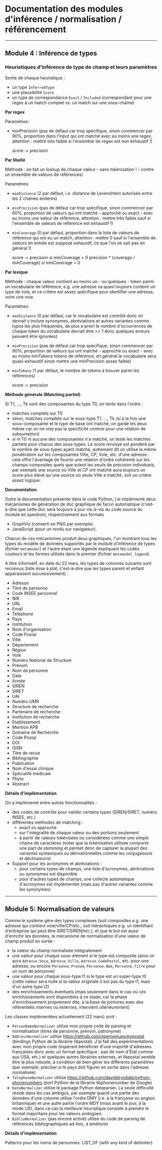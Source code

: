 # Documentation des modules d'inférence / normalisation / référencement

----

## Module 4 : Inférence de types

### Heuristiques d'inférence de type de champ et leurs paramètres

Sortie de chaque heuristique :
* un type `InferredType`
* une plausibilité `Score`
* un type de correspondance `Exact` / `Included` (correspondant pour une regex à un match complet vs. un match sur une sous-chaïne)

__Par regex__

Paramètres:
* minPrecision (pas de défaut car trop spécifique, sinon commencer par 90%, proportion dans l'input qui ont matché avec au moins une regex, attention : mettre très faible si l'ensemble de regex est non exhaustif !)

    score := precision

__Par libellé__

Méthode : on fait un lookup de chaque valeur - sans tokenisation ! - contre un ensemble de valeurs de références)

Paramètres:
* `maxDistance` (2 par défaut, i.e. distance de Levenshtein autorisée entre les 2 chaînes entières)
* `minPrecision` (pas de défaut car trop spécifique, sinon commencer par 60%, proportion de valeurs qui ont matché - approché ou exact - avec au moins une valeur de référence, attention : mettre très faible sauf si l'ensemble de valeurs de référence est exhaustif !)
* `minCoverage` (0 par défaut, proportion dans la liste de valeurs de référence qui ont eu un match, attention : mettre 0 sauf si l'ensemble de valeurs en entrée est supposé exhaustif, ce que l'on ne sait pas en général !)

    score := precision si minCoverage = 0
             precision * (coverage / minCoverage) si minCoverage > 0

__Par lexique__ 

Méthode : chaque valeur contient au moins un - ou quelques - token parmi un vocabulaire de référence, e.g. une adresse va quasi toujours contenir un type de voie, et ce critère est assez spécifique pour identifier une adresse, voire une voie.

Paramètres:
* `maxDistance` (0 par défaut, car le vocabulaire est contrôlé donc on devrait y inclure synonymes, abréviations et autres variantes comme typos les plus fréquentes, de plus a priori le nombre d'occurrences de chaque token du vocabulaire devrait être >> 1 donc quelques erreurs peuvent être ignorées)
* `minPrecision` (pas de défaut car trop spécifique, sinon commencer par 90%, proportion de valeurs qui ont matché - approché ou exact - avec au moins minTokens tokens de référence, en général le vocabulaire sera quasi-exhaustif sinon mettre une minPrecision assez faible)
* `minTokens` (1 par défaut, le nombre de tokens à trouver parmi les références)

    score := precision

__Méthode générale (Matching partiel)__

Si T1, ..., Tk sont des composantes du type T0, on tente dans l'ordre :
- matches complets sur T0
- sinon, matches complets sur le sous-type T1, ..., Tk (si à la fois une sous-composante et le type de base ont matché, on garde les deux même car on ne vise pas la spécificité comme pour une relation de subsumption)
- si ni T0 ni aucune des composantes n'a matché, on teste les matches partiels pour chacun des sous-types. Le score renvoyé est pondéré par le nombre de sous-types ayant matché, autrement dit on utilise la même pondération sur les composantes Ville, CP, Voie, etc. d'une adresse : cela offre l'avantage de fournir une relation d'ordre cohérente sur les champs composites quels que soient les seuils de précision individuels, par exemple une source où Ville et CP ont matché aura toujours un score plus élevé qu'une source où seule Ville a matché, soit un critère assez logique.

__Documentation__

Outre la documentation présente dans le code Python, j'ai implémenté deux mécanismes de génération de doc  graphique de facon automatique (c'est-à-dire que cette doc sera toujours à jour vis-à-vis du code source du module en question), respectivement aux formats
- GraphViz (converti en PNG par exemple)
- JavaScript (pour un rendu sur navigateur). 

Chacun de ces mécanismes produit deux graphiques, l'un montrant tous les types du modèle de données supportés par le module d'inférence de types (fichier `metamodel`) et l'autre étant une légende expliquant les codes couleurs et les formes utilisés dans le premier (fichier `metamodel_legend`).

A titre informatif, en date du 22 mars, les types de colonnes suivants sont reconnus (liste mise à plat, c'est-à-dire que les types parent et enfant apparaissent successivement) :

*  Adresse
*  Titre de personne
*  Code INSEE personnel
*  NIR
*  URL
*  Email
*  Téléphone
*  Pays
*  Institution
*  Nom d'organisation
*  Code Postal
*  Ville
*  Département
*  Région
*  Voie
*  Numéro National de Structure
*  Prénom
*  Nom de personne
*  Date
*  Année
*  SIREN
*  SIRET
*  UAI
*  Numéro UMR
*  Structure de recherche
*  Partenaire de recherche
*  Institution de recherche
*  Etablissement
*  Mention APB
*  Domaine de Recherche
*  Code Postal
*  DOI
*  ISSN
*  Titre de revue
*  Bibliographie
*  Publication
*  Nom d'essai clinique
*  Spécialité médicale
*  Phyto
*  Abstract

__Détails d'implémentation__

On a implémenté entre autres fonctionnalités :
- des codes de contrôle pour valider certains types (SIREN/SIRET, numéro INSEE, etc.)
- différentes méthodes de matching :
    * exact ou approché
    * sur l'intégralité de chaque valeur ou des portions seulement
    * à partir de valeurs tokénisées ou considérées comme une simple chaîne de caractères (noter que la tokénisation utilisée comporte une part de _stemming_ et permet donc de capturer la plupart des variantes syntaxiques ou dérivationnelles comme les conjugaisons et déclinaisons)
- Support pour les acronymes et abréviations :
    * pour certains types de champs, une liste d'acronymes, abréviations ou synonymes est disponible
    * pour d'autres types de champs, une collecte automatique d'acronymes est implémentée (mais pas d'autres variantes comme les synonymes)

----

## Module 5: Normalisation de valeurs

Comme le système gère des types complexes (soit composites e.g. une adresse qui contient voie/ville/CP/etc., soit hiérachiques e.g. un identifiant d'entreprise qui peut être SIRET/SIREN/etc.), et que le but est aussi d'enrichir les données, le mécanisme de normalisation d'une valeur de champ produit en sortie :
- la valeur du champ normalisée intégralement
- une valeur pour chaque sous-élément si le type est composite (ainsi on aura `Adresse.Voie`, `Adresse.Ville`, `Adresse.CodePostal`, etc. pour une adresse, ou encore `Personne.Prenom`, `Personne.Nom`, `Personne.Titre` pour un nom de personne)
- une valeur pour chaque sous-type t1 si le type est un super-type t0 (cette valeur sera nulle si la valeur originale n'est pas du type t1, mais d'un autre type t2)
- des enrichissements éventuels (mais seulement dans le cas où ces enrichissements sont disponibles à ce stade, car la phase d'enrichissement proprement dite, à la base de jointures avec des référentiels internes ou externes, intervient ultérieurement)

Les classes implémentées actuellement (22 mars) sont :

* `PersonNameNormalizer`  utilise mon propre code de parsing et normalisation (titres de personne, prénom, patronyme)
* `AddressNormalizer` utilise https://github.com/openvenues/pypostal (bindings Python de la librairie libpostal). J'ai fait des expérimentations avec mon propre code (espérant bénéficier d'une majorité d'adresses françaises donc avec un format spécifique : pas de nom d'État comme aux USA, etc.) et quelques autres librairies externes, et libpostal semble être la plus robuste, à condition de bien gérer les différents paramètres (par exemple, préciser si le pays doit figurer en sortie dans l'adresse normalisée)
* `TelephoneNormalizer` utilise https://github.com/daviddrysdale/python-phonenumbers (port Python de la librairie libphonenumber de Google)
* `DateNormalizer` utilise le package Python dateparser. La seule difficulté réside dans les cas ambigüs, par exemple quand une partie des données d'une colonne utilise l'ordre DMY (i.e. à la française ou anglais britannique) et une autre partie l'ordre MDY (mois avant le jour, à la mode US), dans ce cas la meilleure heuristique consiste à prendre le format majoritaire pour les valeurs ambigües.
* `BiblioNormalizer` (pas encore activé) utilise du code de parsing de références bibliographiques ad-hoc, à améliorer.

__Détails d'implémentation__

Patterns pour les noms de personnes:
<Last>
<Last> <First>
<First> <Last>
<FirstInitial> <Last>
<Last> <FirstInitial>
LIST_OF<Person> (with any kind of delimiter)